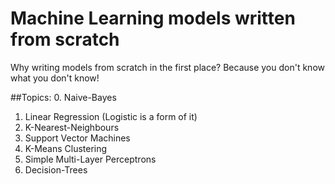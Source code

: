 # Machine Learning models written from scratch

Why writing models from scratch in the first place? Because you don't know what you don't know!

##Topics:
0. Naive-Bayes
1. Linear Regression (Logistic is a form of it)
2. K-Nearest-Neighbours
3. Support Vector Machines
4. K-Means Clustering
5. Simple Multi-Layer Perceptrons
6. Decision-Trees

